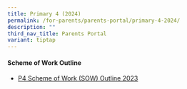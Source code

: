 ```yaml
---
title: Primary 4 (2024)
permalink: /for-parents/parents-portal/primary-4-2024/
description: ""
third_nav_title: Parents Portal
variant: tiptap
---
```

#### **Scheme of Work Outline**
*  [P4 Scheme of Work (SOW) Outline 2023](/resources/scheme-of-work-outline-2023/Primary-4/)